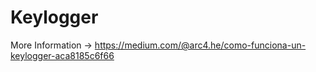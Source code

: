 # Keylogger
More Information -> https://medium.com/@arc4.he/como-funciona-un-keylogger-aca8185c6f66
